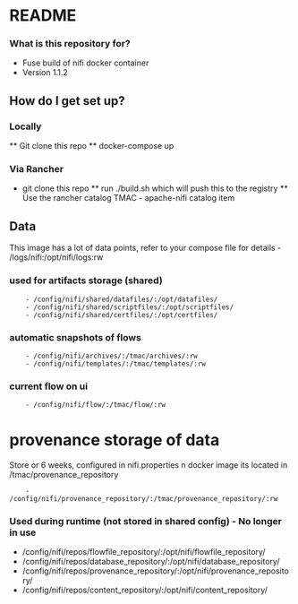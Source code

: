 # README #

### What is this repository for? ###

* Fuse build of nifi docker container
* Version 1.1.2

## How do I get set up? ###

### Locally 
** Git clone this repo
** docker-compose up

### Via Rancher
* git clone this repo
** run ./build.sh which will push this to the registry
** Use the rancher catalog TMAC - apache-nifi catalog item

## Data 

This image has a lot of data points, refer to your compose file for details
        - /logs/nifi:/opt/nifi/logs:rw

### used for artifacts storage (shared)
        - /config/nifi/shared/datafiles/:/opt/datafiles/
        - /config/nifi/shared/scriptfiles/:/opt/scriptfiles/
        - /config/nifi/shared/certfiles/:/opt/certfiles/
### automatic snapshots of flows 
        - /config/nifi/archives/:/tmac/archives/:rw
        - /config/nifi/templates/:/tmac/templates/:rw
### current flow on ui
        - /config/nifi/flow/:/tmac/flow/:rw

# provenance storage of data
Store or 6 weeks, configured in nifi.properties 
n docker image its located in /tmac/provenance_repository

        - /config/nifi/provenance_repository/:/tmac/provenance_repository/:rw


### Used during runtime (not stored in shared config)  - No longer in use
- /config/nifi/repos/flowfile_repository/:/opt/nifi/flowfile_repository/
- /config/nifi/repos/database_repository/:/opt/nifi/database_repository/
- /config/nifi/repos/provenance_repository/:/opt/nifi/provenance_repository/
- /config/nifi/repos/content_repository/:/opt/nifi/content_repository/

